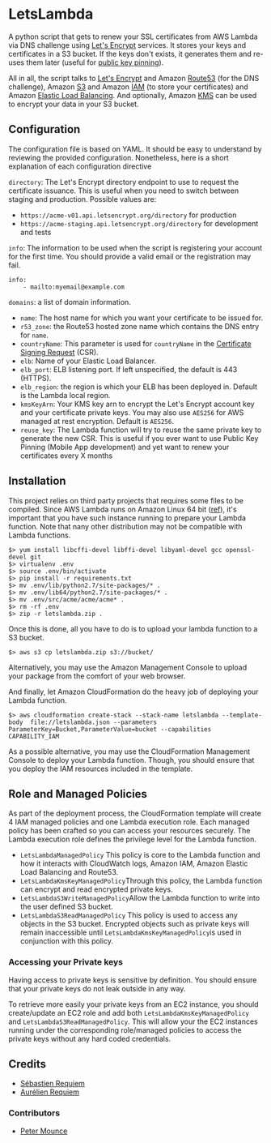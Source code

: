 # LetsLambda #

A python script that gets to renew your SSL certificates from AWS Lambda via DNS challenge using [Let's Encrypt](https://letsencrypt.org/) services. It stores your keys and certificates in a S3 bucket. If the keys don't exists, it generates them and re-uses them later (useful for [public key pinning](https://en.wikipedia.org/wiki/HTTP_Public_Key_Pinning)).

All in all, the script talks to [Let's Encrypt](https://letsencrypt.org/) and Amazon [Route53](https://aws.amazon.com/route53/) (for the DNS challenge), Amazon [S3](https://aws.amazon.com/s3/) and Amazon [IAM](https://aws.amazon.com/iam/) (to store your certificates) and Amazon [Elastic Load Balancing](https://aws.amazon.com/elasticloadbalancing/). And optionally, Amazon [KMS](https://aws.amazon.com/kms/) can be used to encrypt your data in your S3 bucket.

## Configuration ##
The configuration file is based on YAML. It should be easy to understand by reviewing the provided configuration. Nonetheless, here is a short explanation of each configuration directive

`directory`: The Let's Encrypt directory endpoint to use to request the certificate issuance. This is useful when you need to switch between staging and production. Possible values are:

 - `https://acme-v01.api.letsencrypt.org/directory` for production
 - `https://acme-staging.api.letsencrypt.org/directory` for development and tests

`info`: The information to be used when the script is registering your account for the first time. You should provide a valid email or the registration may fail.

    info:
        - mailto:myemail@example.com

`domains`: a list of domain information.

 - `name`: The host name for which you want your certificate to be issued for.
 - `r53_zone`: the Route53 hosted zone name which contains the DNS entry for `name`.
 - `countryName`: This parameter is used for `countryName` in the [Certificate Signing Request](https://en.wikipedia.org/wiki/Certificate_signing_request) (CSR).
 - `elb`: Name of your Elastic Load Balancer.
 - `elb_port`: ELB listening port. If left unspecified, the default is 443 (HTTPS).
 - `elb_region`: the region is which your ELB has been deployed in. Default is the Lambda local region.
 - `kmsKeyArn`: Your KMS key arn to encrypt the Let's Encrypt account key and your certificate private keys. You may also use `AES256` for AWS managed at rest encryption. Default is `AES256`.
 - `reuse_key`: The Lambda function will try to reuse the same private key to generate the new CSR. This is useful if you ever want to use Public Key Pinning (Mobile App development) and yet want to renew your certificates every X months

## Installation ##

This project relies on third party projects that requires some files to be compiled. Since AWS Lambda runs on Amazon Linux 64 bit ([ref](http://docs.aws.amazon.com/lambda/latest/dg/current-supported-versions.html)), it's important that you have such instance running to prepare your Lambda function. Note that nany other distribution may not be compatible with Lambda functions.

    $> yum install libcffi-devel libffi-devel libyaml-devel gcc openssl-devel git
    $> virtualenv .env
    $> source .env/bin/activate
    $> pip install -r requirements.txt
    $> mv .env/lib/python2.7/site-packages/* .
    $> mv .env/lib64/python2.7/site-packages/* .
    $> mv .env/src/acme/acme/acme* .
    $> rm -rf .env
    $> zip -r letslambda.zip .

Once this is done, all you have to do is to upload your lambda function to a S3 bucket.

    $> aws s3 cp letslambda.zip s3://bucket/
Alternatively, you may use the Amazon Management Console to upload your package from the comfort of your web browser.

And finally, let Amazon CloudFormation do the heavy job of deploying your Lambda function.

    $> aws cloudformation create-stack --stack-name letslambda --template-body  file://letslambda.json --parameters ParameterKey=Bucket,ParameterValue=bucket --capabilities CAPABILITY_IAM
As a possible alternative, you may use the CloudFormation Management Console to deploy your Lambda function. Though, you should ensure that you deploy the IAM resources included in the template.

## Role and Managed Policies ##
As part of the deployment process, the CloudFormation template will create 4 IAM managed policies and one Lambda execution role. Each managed policy has been crafted so you can access your resources securely. The Lambda execution role defines the privilege level for the Lambda function.

 - `LetsLambdaManagedPolicy` This policy is core to the Lambda function and how it interacts with CloudWatch logs, Amazon IAM, Amazon Elastic Load Balancing and Route53.
 - `LetsLambdaKmsKeyManagedPolicy`Through this policy, the Lambda function can encrypt and read encrypted private keys.
 - `LetsLambdaS3WriteManagedPolicy`Allow the Lambda function to write into the user defined S3 bucket.
 - `LetsLambdaS3ReadManagedPolicy` This policy is used to access any objects in the S3 bucket. Encrypted objects such as private keys will remain inaccessible until `LetsLambdaKmsKeyManagedPolicy`is used in conjunction with this policy.

### Accessing your Private keys ###
Having access to private keys is sensitive by definition. You should ensure that your private keys do not leak outside in any way. 

To retrieve more easily your private keys from an EC2 instance, you should create/update an EC2 role and add both `LetsLambdaKmsKeyManagedPolicy` and `LetsLambdaS3ReadManagedPolicy`. This will allow your the EC2 instances running under the corresponding role/managed policies to access the private keys without any hard coded credentials.

## Credits ##
 - [Sébastien Requiem](https://github.com/kiddouk/)
 - [Aurélien Requiem](https://github.com/aureq/)

### Contributors ###
- [Peter Mounce](https://github.com/petemounce)

